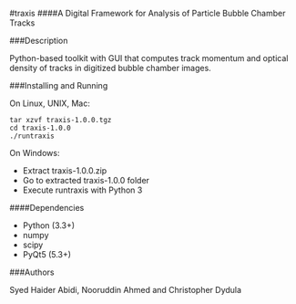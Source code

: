 #traxis
####A Digital Framework for Analysis of Particle Bubble Chamber Tracks 


###Description

Python-based toolkit with GUI that computes track momentum and optical density of tracks in digitized bubble chamber images.

###Installing and Running

On Linux, UNIX, Mac:

```
tar xzvf traxis-1.0.0.tgz
cd traxis-1.0.0
./runtraxis
```

On Windows:

- Extract traxis-1.0.0.zip
- Go to extracted traxis-1.0.0 folder
- Execute runtraxis with Python 3

####Dependencies

- Python (3.3+)
- numpy
- scipy
- PyQt5 (5.3+)

###Authors

Syed Haider Abidi, Nooruddin Ahmed and Christopher Dydula
